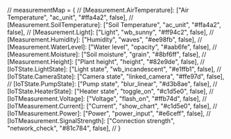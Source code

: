 // measurementMap = {
// [Measurement.AirTemperature]: ["Air Temperature", "ac_unit", "#ffa4a2", false],
// [Measurement.SoilTemperature]: ["Soil Temperature", "ac_unit", "#ffa4a2", false],
// [Measurement.Light]: ["Light", "wb_sunny", "#ff94c2", false],
// [Measurement.Humidity]: ["Humidity", "waves", "#ee98fb", false],
// [Measurement.WaterLevel]: ["Water level", "opacity", "#aab6fe", false],
// [Measurement.Moisture]: ["Soil moisture", "grain", "#8bf6ff", false],
// [Measurement.Height]: ["Plant height", "height", "#82e9de", false],
// [IoTState.LightState]: ["Light state", "wb_incandescent", "#e1ffb1", false],
// [IoTState.CameraState]: ["Camera state", "linked_camera", "#ffe97d", false],
// [IoTState.PumpState]: ["Pump state", "blur_linear", "#d3b8ae", false],
// [IoTState.HeaterState]: ["Heater state", "toggle_on", "#c1d5e0", false],
// [IoTMeasurement.Voltage]: ["Voltage", "flash_on", "#ffb74d", false],
// [IoTMeasurement.Current]: ["Current", "show_chart", "#c1d5e0", false],
// [IoTMeasurement.Power]: ["Power", "power_input", "#e6ceff", false],
// [IoTMeasurement.SignalStrength]: ["Connection strength", "network_check", "#81c784", false],
// }
